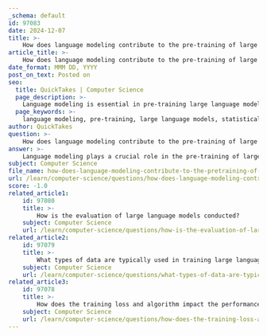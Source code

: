 ```yaml
---
_schema: default
id: 97083
date: 2024-12-07
title: >-
    How does language modeling contribute to the pre-training of large language models?
article_title: >-
    How does language modeling contribute to the pre-training of large language models?
date_format: MMM DD, YYYY
post_on_text: Posted on
seo:
  title: QuickTakes | Computer Science
  page_description: >-
    Language modeling is essential in pre-training large language models (LLMs), helping them learn grammatical and contextual understanding from vast text data, which enhances their performance in various NLP tasks.
  page_keywords: >-
    language modeling, pre-training, large language models, statistical properties, predicting next word, grammar, context, semantics, NLP applications, continual pre-training, data quality, linguistic patterns, performance, machine learning, AI
author: QuickTakes
question: >-
    How does language modeling contribute to the pre-training of large language models?
answer: >-
    Language modeling plays a crucial role in the pre-training of large language models (LLMs) by enabling these models to learn the statistical properties of language from vast amounts of text data. This process involves predicting the next word in a sequence given the previous words, which helps the model to develop an understanding of grammar, context, and semantics.\n\nDuring pre-training, LLMs are exposed to billions of tokens, allowing them to capture a wide range of linguistic patterns and relationships. This foundational knowledge is essential for the model's performance on downstream tasks, such as question answering, sentiment analysis, and other natural language processing (NLP) applications. The effectiveness of pre-training is significantly influenced by the quality and diversity of the data used, as it directly impacts the model's ability to generalize to new tasks.\n\nMoreover, continual pre-training is an emerging approach that allows LLMs to be updated with new data without starting the training process from scratch. This method is more efficient and cost-effective, addressing the challenges associated with the distribution shift that can occur when new data is introduced. By continually adapting to new information, LLMs can maintain their relevance and improve their performance over time.\n\nIn summary, language modeling is integral to the pre-training of LLMs, as it equips them with the necessary linguistic knowledge to perform effectively across various NLP tasks. The ongoing research into data selection methods and continual pre-training strategies further enhances the capabilities of these models, paving the way for more advanced applications in AI.
subject: Computer Science
file_name: how-does-language-modeling-contribute-to-the-pretraining-of-large-language-models.md
url: /learn/computer-science/questions/how-does-language-modeling-contribute-to-the-pretraining-of-large-language-models
score: -1.0
related_article1:
    id: 97080
    title: >-
        How is the evaluation of large language models conducted?
    subject: Computer Science
    url: /learn/computer-science/questions/how-is-the-evaluation-of-large-language-models-conducted
related_article2:
    id: 97079
    title: >-
        What types of data are typically used in training large language models?
    subject: Computer Science
    url: /learn/computer-science/questions/what-types-of-data-are-typically-used-in-training-large-language-models
related_article3:
    id: 97078
    title: >-
        How does the training loss and algorithm impact the performance of large language models?
    subject: Computer Science
    url: /learn/computer-science/questions/how-does-the-training-loss-and-algorithm-impact-the-performance-of-large-language-models
---
```


&nbsp;